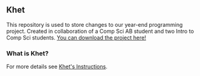 ## Khet

This repository is used to store changes to our year-end programming project. Created in collaboration of a Comp Sci AB student and two Intro to Comp Sci students. [You can download the project here!](https://github.com/SirJacob/Khet/releases)

### What is Khet?
For more details see [Khet's Instructions](http://www.khet.com/catalog/view/theme/khet/image/The%20Laser%20Game%20-%20Khet%202.0%20Instructions.pdf).
